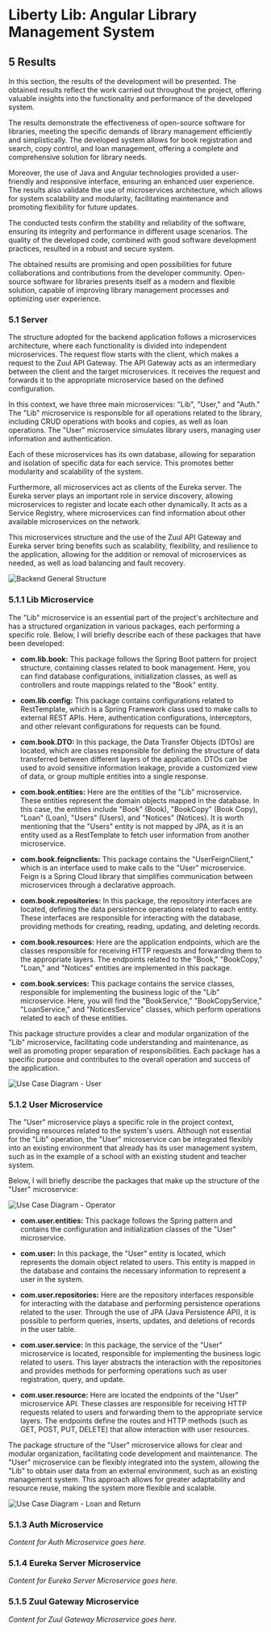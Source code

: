 # Liberty Lib: Angular Library Management System

## 5 Results

In this section, the results of the development will be presented. The obtained results reflect the work carried out throughout the project, offering valuable insights into the functionality and performance of the developed system. 

The results demonstrate the effectiveness of open-source software for libraries, meeting the specific demands of library management efficiently and simplistically. The developed system allows for book registration and search, copy control, and loan management, offering a complete and comprehensive solution for library needs.

Moreover, the use of Java and Angular technologies provided a user-friendly and responsive interface, ensuring an enhanced user experience. The results also validate the use of microservices architecture, which allows for system scalability and modularity, facilitating maintenance and promoting flexibility for future updates.

The conducted tests confirm the stability and reliability of the software, ensuring its integrity and performance in different usage scenarios. The quality of the developed code, combined with good software development practices, resulted in a robust and secure system.

The obtained results are promising and open possibilities for future collaborations and contributions from the developer community. Open-source software for libraries presents itself as a modern and flexible solution, capable of improving library management processes and optimizing user experience.

### 5.1 Server

The structure adopted for the backend application follows a microservices architecture, where each functionality is divided into independent microservices. The request flow starts with the client, which makes a request to the Zuul API Gateway. The API Gateway acts as an intermediary between the client and the target microservices. It receives the request and forwards it to the appropriate microservice based on the defined configuration.

In this context, we have three main microservices: "Lib", "User," and "Auth." The "Lib" microservice is responsible for all operations related to the library, including CRUD operations with books and copies, as well as loan operations. The "User" microservice simulates library users, managing user information and authentication.

Each of these microservices has its own database, allowing for separation and isolation of specific data for each service. This promotes better modularity and scalability of the system.

Furthermore, all microservices act as clients of the Eureka server. The Eureka server plays an important role in service discovery, allowing microservices to register and locate each other dynamically. It acts as a Service Registry, where microservices can find information about other available microservices on the network.

This microservices structure and the use of the Zuul API Gateway and Eureka server bring benefits such as scalability, flexibility, and resilience to the application, allowing for the addition or removal of microservices as needed, as well as load balancing and fault recovery.

![Backend General Structure](Untitled-Page-2(1).png)

### 5.1.1 Lib Microservice

The "Lib" microservice is an essential part of the project's architecture and has a structured organization in various packages, each performing a specific role. Below, I will briefly describe each of these packages that have been developed:

- **com.lib.book:** This package follows the Spring Boot pattern for project structure, containing classes related to book management. Here, you can find database configurations, initialization classes, as well as controllers and route mappings related to the "Book" entity.

- **com.lib.config:** This package contains configurations related to RestTemplate, which is a Spring Framework class used to make calls to external REST APIs. Here, authentication configurations, interceptors, and other relevant configurations for requests can be found.

- **com.book.DTO:** In this package, the Data Transfer Objects (DTOs) are located, which are classes responsible for defining the structure of data transferred between different layers of the application. DTOs can be used to avoid sensitive information leakage, provide a customized view of data, or group multiple entities into a single response.

- **com.book.entities:** Here are the entities of the "Lib" microservice. These entities represent the domain objects mapped in the database. In this case, the entities include "Book" (Book), "BookCopy" (Book Copy), "Loan" (Loan), "Users" (Users), and "Notices" (Notices). It is worth mentioning that the "Users" entity is not mapped by JPA, as it is an entity used as a RestTemplate to fetch user information from another microservice.

- **com.book.feignclients:** This package contains the "UserFeignClient," which is an interface used to make calls to the "User" microservice. Feign is a Spring Cloud library that simplifies communication between microservices through a declarative approach.

- **com.book.repositories:** In this package, the repository interfaces are located, defining the data persistence operations related to each entity. These interfaces are responsible for interacting with the database, providing methods for creating, reading, updating, and deleting records.

- **com.book.resources:** Here are the application endpoints, which are the classes responsible for receiving HTTP requests and forwarding them to the appropriate layers. The endpoints related to the "Book," "BookCopy," "Loan," and "Notices" entities are implemented in this package.

- **com.book.services:** This package contains the service classes, responsible for implementing the business logic of the "Lib" microservice. Here, you will find the "BookService," "BookCopyService," "LoanService," and "NoticesService" classes, which perform operations related to each of these entities.

This package structure provides a clear and modular organization of the "Lib" microservice, facilitating code understanding and maintenance, as well as promoting proper separation of responsibilities. Each package has a specific purpose and contributes to the overall operation and success of the application.

![Use Case Diagram - User](operacoesusuario.jpg)

### 5.1.2 User Microservice

The "User" microservice plays a specific role in the project context, providing resources related to the system's users. Although not essential for the "Lib" operation, the "User" microservice can be integrated flexibly into an existing environment that already has its user management system, such as in the example of a school with an existing student and teacher system.

Below, I will briefly describe the packages that make up the structure of the "User" microservice:

![Use Case Diagram - Operator](operacoesusuario.jpg)

- **com.user.entities:** This package follows the Spring pattern and contains the configuration and initialization classes of the "User" microservice.

- **com.user:** In this package, the "User" entity is located, which represents the domain object related to users. This entity is mapped in the database and contains the necessary information to represent a user in the system.

- **com.user.repositories:** Here are the repository interfaces responsible for interacting with the database and performing persistence operations related to the user. Through the use of JPA (Java Persistence API), it is possible to perform queries, inserts, updates, and deletions of records in the user table.

- **com.user.service:** In this package, the service of the "User" microservice is located, responsible for implementing the business logic related to users. This layer abstracts the interaction with the repositories and provides methods for performing operations such as user registration, query, and update.

- **com.user.resource:** Here are located the endpoints of the "User" microservice API. These classes are responsible for receiving HTTP requests related to users and forwarding them to the appropriate service layers. The endpoints define the routes and HTTP methods (such as GET, POST, PUT, DELETE) that allow interaction with user resources.

The package structure of the "User" microservice allows for clear and modular organization, facilitating code development and maintenance. The "User" microservice can be flexibly integrated into the system, allowing the "Lib" to obtain user data from an external environment, such as an existing management system. This approach allows for greater adaptability and resource reuse, making the system more flexible and scalable.

![Use Case Diagram - Loan and Return](operadorusecase.jpg)

### 5.1.3 Auth Microservice

*Content for Auth Microservice goes here.*

### 5.1.4 Eureka Server Microservice

*Content for Eureka Server Microservice goes here.*

### 5.1.5 Zuul Gateway Microservice

*Content for Zuul Gateway Microservice goes here.*

